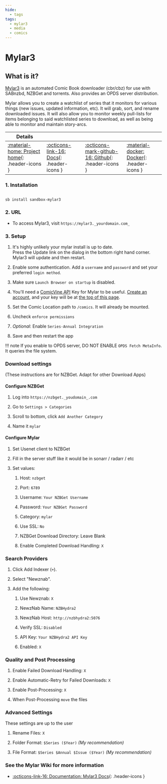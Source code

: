 ```yaml
---
hide:
  - tags
tags:
  - mylar3
  - media
  - comics
---
```


# Mylar3

## What is it?

[Mylar3](https://github.com/mylar3/mylar3) is an automated Comic Book downloader (cbr/cbz) for use with SABnzbd, NZBGet and torrents. Also provides an OPDS server distribution.

Mylar allows you to create a watchlist of series that it monitors for various things (new issues, updated information, etc). It will grab, sort, and rename downloaded issues. It will also allow you to monitor weekly pull-lists for items belonging to said watchlisted series to download, as well as being able to monitor and maintain story-arcs.

| Details     |             |             |             |
|-------------|-------------|-------------|-------------|
| [:material-home: Project home](https://github.com/mylar3/mylar3){: .header-icons } | [:octicons-link-16: Docs](https://github.com/mylar3/mylar3/wiki){: .header-icons } | [:octicons-mark-github-16: Github](https://github.com/mylar3/mylar3){: .header-icons } | [:material-docker: Docker](https://hub.docker.com/r/hotio/mylar3){: .header-icons }|

### 1. Installation

``` shell

sb install sandbox-mylar3

```

### 2. URL

- To access Mylar3, visit `https://mylar3._yourdomain.com_`

### 3. Setup

1. It's highly unlikely your mylar install is up to date. <br />
  Press the Update link on the dialog in the bottom right hand corner. Mylar3 will update and then restart.

2. Enable some authentication. Add a `username` and `password` and set your preferred `login method`.

3. Make sure `Launch Browser on startup` is disabled.

4. You'll need a [ComicVine API](https://comicvine.gamespot.com/api/) Key for Mylar to be useful. [Create an account](https://comicvine.gamespot.com/login-signup/), and your key will be at [the top of this page](https://comicvine.gamespot.com/api/).

5. Set the Comic Location path to `/comics`. It will already be mounted.

6. Uncheck `enforce permissions`

7. _Optional_: Enable `Series-Annual Integration`

8. Save and then restart the app

!!! note
      If you enable to OPDS server, DO NOT ENABLE `OPDS Fetch MetaInfo`. It queries the file system.

### Download settings

(These instructions are for NZBGet. Adapt for other Download Apps)

#### Configure NZBGet

1. Log into `https://nzbget._youdomain_.com`

2. Go to `Settings > Categories`

3. Scroll to bottom, click `Add Another Category`

4. Name it `mylar`

#### Configure Mylar

1. Set Usenet client to NZBGet

1. Fill in the server stuff like it would be in sonarr / radarr / etc

1. Set values:

   1. Host: `nzbget`

   1. Port: `6789`

   1. Username:  `Your NZBGet Username`

   1. Password:  `Your NZBGet Password`

   1. Category: `mylar`

   1. Use SSL: `No`

   1. NZBGet Download Directory: Leave Blank

   1. Enable Completed Download Handling: `X`

### Search Providers

1. Click Add Indexer (`+`).

1. Select "Newznab".

1. Add the following:

      1. Use Newznab: `X`

      2. NewzNab Name: `NZBHydra2`

      3. NewzNab Host: `http://nzbhydra2:5076`

      4. Verify SSL: `Disabled`

      5. API Key: `Your NZBHydra2 API Key`

      6. Enabled: `X`

### Quality and Post Processing

1. Enable Failed Download Handling: `X`

1. Enable Automatic-Retry for Failed Downloads: `X`

1. Enable Post-Processing: `X`

1. When Post-Processing `move` the files

### Advanced Settings

These settings are up to the user

1. Rename Files: `X`

1. Folder Format: `$Series ($Year)` _(My recommendation)_

1. File Format: `$Series $Annual $Issue ($Year)` _(My recommendation)_

### See the Mylar Wiki for more information

- [:octicons-link-16: Documentation: Mylar3 Docs](https://github.com/mylar3/mylar3/wiki){: .header-icons }
